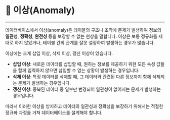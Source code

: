 # 🎯 이상(Anomaly)
- - -
데이터베이스에서 이상(anomaly)은 테이블의 구조나 조작에 문제가 발생하여 정보의 **일관성**, **정확성**, **완전성** 등을 보장할 수 없는 현상을 말합니다. 이상은 보통 정규화를 제대로 하지 않았거나, 테이블 간의 관계를 잘못 설정하여 발생하는 경우가 많습니다.
<br>

이상에는 크게 삽입 이상, 삭제 이상, 갱신 이상이 있습니다.

* **삽입 이상**: 새로운 데이터를 삽입할 때, 원하는 정보를 제공하기 위한 모든 속성 값들을 함께 입력하지 않으면 삽입할 수 없는 상황이 발생하는 경우입니다.
* **삭제 이상**: 특정 데이터를 삭제할 때, 그 데이터와 관련된 다른 정보까지 함께 삭제되는 문제가 발생하는 경우입니다.
* **갱신 이상**: 중복된 데이터 중 일부만 변경되어 일관성이 없어지는 문제가 발생하는 경우입니다.

따라서 이러한 이상을 방지하고 데이터의 일관성과 정확성을 보장하기 위해서는 적절한 정규화 과정을 거쳐 데이터베이스를 설계해야 합니다.